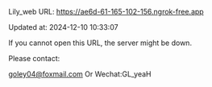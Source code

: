 Lily_web URL: https://ae6d-61-165-102-156.ngrok-free.app

Updated at: 2024-12-10 10:33:07

If you cannot open this URL, the server might be down.

Please contact: 

goley04@foxmail.com Or Wechat:GL_yeaH